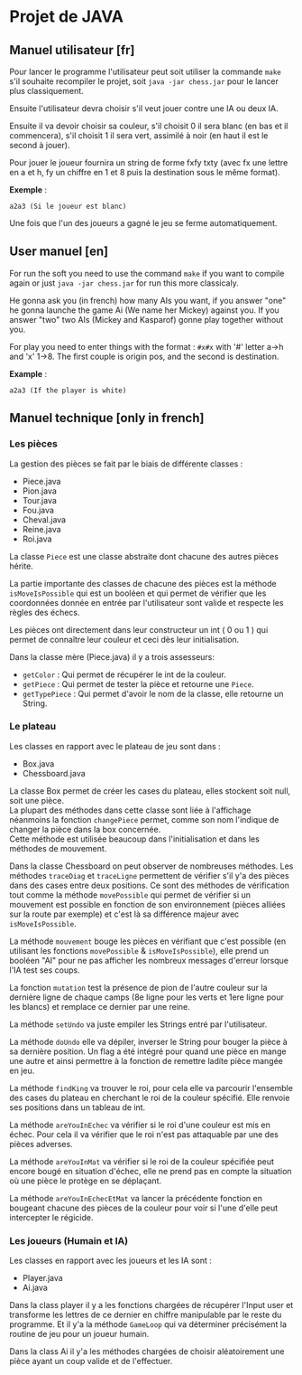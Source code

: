 # Projet de JAVA  
## Manuel utilisateur [fr]

Pour lancer le programme l'utilisateur peut soit utiliser la commande `make` s'il souhaite recompiler le projet, soit `java -jar chess.jar` pour le lancer plus classiquement.  

Ensuite l'utilisateur devra choisir s'il veut jouer contre une IA ou deux IA.  

Ensuite il va devoir choisir sa couleur, s'il choisit 0 il sera blanc (en bas et il commencera), s'il choisit 1 il sera vert, assimilé à noir (en haut il est le second à jouer).  

Pour jouer le joueur fournira un string de forme fxfy txty (avec fx une lettre en a et h, fy un chiffre en 1 et 8 puis la destination sous le même format).  

**Exemple** :

```
a2a3 (Si le joueur est blanc)
```

Une fois que l'un des joueurs a gagné le jeu se ferme automatiquement.

## User manuel [en]

For run the soft you need to use the command `make` if you want to compile again or just `java -jar chess.jar` for run this more classicaly.

He gonna ask you (in french) how many AIs you want, if you answer "one" he gonna launche the game Ai (We name her Mickey) against you. If you answer "two" two AIs (Mickey and Kasparof) gonne play together without you.

For play you need to enter things with the format :
`#x#x` with '#' letter a->h and 'x' 1->8. The first couple is origin pos, and the second is destination.


**Example** :

```
a2a3 (If the player is white)
```

## Manuel technique [only in french]

### Les pièces 

La gestion des pièces se fait par le biais de différente classes :

- Piece.java
- Pion.java
- Tour.java
- Fou.java
- Cheval.java
- Reine.java
- Roi.java

La classe `Piece` est une classe abstraite dont chacune des autres pièces hérite.  

La partie importante des classes de chacune des pièces est la méthode `isMoveIsPossible` qui est un booléen et qui permet de vérifier que les coordonnées donnée en entrée par l'utilisateur sont valide et respecte les règles des échecs.

Les pièces ont directement dans leur constructeur un int ( 0 ou 1 ) qui permet de connaître leur couleur et ceci dès leur initialisation.  

Dans la classe mère (Piece.java) il y a trois assesseurs:  

- `getColor` : Qui permet de récupérer le int de la couleur.  
- `getPiece` : Qui permet de tester la pièce et retourne une `Piece`.  
- `getTypePiece` : Qui permet d'avoir le nom de la classe, elle retourne un String.  

### Le plateau

Les classes en rapport avec le plateau de jeu sont dans :  

- Box.java
- Chessboard.java

La classe Box permet de créer les cases du plateau, elles stockent soit null, soit une pièce.  
La plupart des méthodes dans cette classe sont liée à l'affichage néanmoins la fonction `changePiece` permet, comme son nom l'indique de changer la pièce dans la box concernée.  
Cette méthode est utilisée beaucoup dans l'initialisation et dans les méthodes de mouvement.

Dans la classe Chessboard on peut observer de nombreuses méthodes.
Les méthodes `traceDiag` et `traceLigne` permettent de vérifier s'il y'a des pièces dans des cases entre deux positions. Ce sont des méthodes de vérification tout comme la méthode `movePossible` qui permet de vérifier si un mouvement est possible en fonction de son environnement (pièces alliées sur la route par exemple) et c'est là sa différence majeur avec `isMoveIsPossible`.  

La méthode `mouvement` bouge les pièces en vérifiant que c'est possible (en utilisant les fonctions `movePossible` & `isMoveIsPossible`), elle prend un booléen "AI" pour ne pas afficher les nombreux messages d'erreur lorsque l'IA test ses coups.

La fonction `mutation` test la présence de pion de l'autre couleur sur la dernière ligne de chaque camps (8e ligne pour les verts et 1ere ligne pour les blancs) et remplace ce dernier par une reine.

La méthode `setUndo` va juste empiler les Strings entré par l'utilisateur.

La méthode `doUndo` elle va dépiler, inverser le String pour bouger la pièce à sa dernière position. Un flag a été intégré pour quand une pièce en mange une autre et ainsi permettre à la fonction de remettre ladite pièce mangée en jeu.

La méthode `findKing` va trouver le roi, pour cela elle va parcourir l'ensemble des cases du plateau en cherchant le roi de la couleur spécifié. Elle renvoie ses positions dans un tableau de int.

La méthode `areYouInEchec` va vérifier si le roi d'une couleur est mis en échec. Pour cela il va vérifier que le roi n'est pas attaquable par une des pièces adverses.

La méthode `areYouInMat` va vérifier si le roi de la couleur spécifiée peut encore bougé en situation d'échec, elle ne prend pas en compte la situation où une pièce le protège en se déplaçant.

La méthode `areYouInEchecEtMat` va lancer la précédente fonction en bougeant chacune des pièces de la couleur pour voir si l'une d'elle peut intercepter le régicide.

### Les joueurs (Humain et IA)

Les classes en rapport avec les joueurs et les IA sont :

- Player.java
- Ai.java

Dans la class player il y a les fonctions chargées de récupérer l'Input user et transforme les lettres de ce dernier en chiffre manipulable par le reste du programme.
Et il y'a la méthode `GameLoop` qui va déterminer précisément la routine de jeu pour un joueur humain. 

Dans la class Ai il y'a les méthodes chargées de choisir aléatoirement une pièce ayant un coup valide et de l'effectuer.
